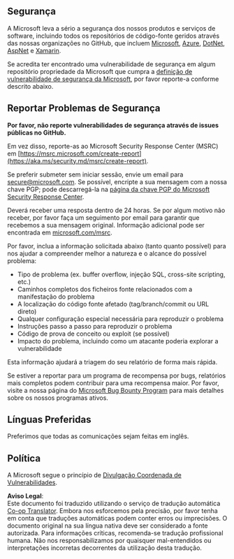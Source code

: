 <!--
CO_OP_TRANSLATOR_METADATA:
{
  "original_hash": "57f14126c1c6add76b3aef3844dfe4e3",
  "translation_date": "2025-07-16T15:40:32+00:00",
  "source_file": "SECURITY.md",
  "language_code": "pt"
}
-->
## Segurança

A Microsoft leva a sério a segurança dos nossos produtos e serviços de software, incluindo todos os repositórios de código-fonte geridos através das nossas organizações no GitHub, que incluem [Microsoft](https://github.com/Microsoft), [Azure](https://github.com/Azure), [DotNet](https://github.com/dotnet), [AspNet](https://github.com/aspnet) e [Xamarin](https://github.com/xamarin).

Se acredita ter encontrado uma vulnerabilidade de segurança em algum repositório propriedade da Microsoft que cumpra a [definição de vulnerabilidade de segurança da Microsoft](https://aka.ms/security.md/definition), por favor reporte-a conforme descrito abaixo.

## Reportar Problemas de Segurança

**Por favor, não reporte vulnerabilidades de segurança através de issues públicas no GitHub.**

Em vez disso, reporte-as ao Microsoft Security Response Center (MSRC) em [https://msrc.microsoft.com/create-report](https://aka.ms/security.md/msrc/create-report).

Se preferir submeter sem iniciar sessão, envie um email para [secure@microsoft.com](mailto:secure@microsoft.com). Se possível, encripte a sua mensagem com a nossa chave PGP; pode descarregá-la na [página da chave PGP do Microsoft Security Response Center](https://aka.ms/security.md/msrc/pgp).

Deverá receber uma resposta dentro de 24 horas. Se por algum motivo não receber, por favor faça um seguimento por email para garantir que recebemos a sua mensagem original. Informação adicional pode ser encontrada em [microsoft.com/msrc](https://www.microsoft.com/msrc).

Por favor, inclua a informação solicitada abaixo (tanto quanto possível) para nos ajudar a compreender melhor a natureza e o alcance do possível problema:

  * Tipo de problema (ex. buffer overflow, injeção SQL, cross-site scripting, etc.)
  * Caminhos completos dos ficheiros fonte relacionados com a manifestação do problema
  * A localização do código fonte afetado (tag/branch/commit ou URL direto)
  * Qualquer configuração especial necessária para reproduzir o problema
  * Instruções passo a passo para reproduzir o problema
  * Código de prova de conceito ou exploit (se possível)
  * Impacto do problema, incluindo como um atacante poderia explorar a vulnerabilidade

Esta informação ajudará a triagem do seu relatório de forma mais rápida.

Se estiver a reportar para um programa de recompensa por bugs, relatórios mais completos podem contribuir para uma recompensa maior. Por favor, visite a nossa página do [Microsoft Bug Bounty Program](https://aka.ms/security.md/msrc/bounty) para mais detalhes sobre os nossos programas ativos.

## Línguas Preferidas

Preferimos que todas as comunicações sejam feitas em inglês.

## Política

A Microsoft segue o princípio de [Divulgação Coordenada de Vulnerabilidades](https://aka.ms/security.md/cvd).

**Aviso Legal**:  
Este documento foi traduzido utilizando o serviço de tradução automática [Co-op Translator](https://github.com/Azure/co-op-translator). Embora nos esforcemos pela precisão, por favor tenha em conta que traduções automáticas podem conter erros ou imprecisões. O documento original na sua língua nativa deve ser considerado a fonte autorizada. Para informações críticas, recomenda-se tradução profissional humana. Não nos responsabilizamos por quaisquer mal-entendidos ou interpretações incorretas decorrentes da utilização desta tradução.